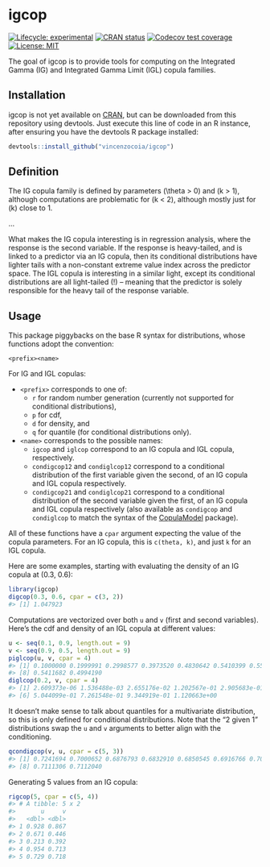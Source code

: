 
<!-- README.md is generated from README.Rmd. Please edit that file -->

# igcop

<!-- badges: start -->

[![Lifecycle:
experimental](https://img.shields.io/badge/lifecycle-experimental-orange.svg)](https://www.tidyverse.org/lifecycle/#experimental)
[![CRAN
status](https://www.r-pkg.org/badges/version/igcop)](https://CRAN.R-project.org/package=igcop)
[![Codecov test
coverage](https://codecov.io/gh/vincenzocoia/igcop/branch/master/graph/badge.svg)](https://codecov.io/gh/vincenzocoia/igcop?branch=master)
[![License:
MIT](https://img.shields.io/badge/license-MIT-blue.svg)](https://cran.r-project.org/web/licenses/MIT)
<!-- badges: end -->

The goal of igcop is to provide tools for computing on the Integrated
Gamma (IG) and Integrated Gamma Limit (IGL) copula families.

## Installation

igcop is not yet available on [CRAN](https://CRAN.R-project.org), but
can be downloaded from this repository using devtools. Just execute this
line of code in an R instance, after ensuring you have the devtools R
package installed:

``` r
devtools::install_github("vincenzocoia/igcop")
```

## Definition

The IG copula family is defined by parameters \(\theta > 0\) and
\(k > 1\), although computations are problematic for \(k < 2\), although
mostly just for \(k\) close to 1.

…

What makes the IG copula interesting is in regression analysis, where
the response is the second variable. If the response is heavy-tailed,
and is linked to a predictor via an IG copula, then its conditional
distributions have lighter tails with a non-constant extreme value index
across the predictor space. The IGL copula is interesting in a similar
light, except its conditional distributions are all light-tailed (\!) –
meaning that the predictor is solely responsible for the heavy tail of
the response variable.

## Usage

This package piggybacks on the base R syntax for distributions, whose
functions adopt the convention:

    <prefix><name>

For IG and IGL copulas:

  - `<prefix>` corresponds to one of:
      - `r` for random number generation (currently not supported for
        conditional distributions),
      - `p` for cdf,
      - `d` for density, and
      - `q` for quantile (for conditional distributions only).
  - `<name>` corresponds to the possible names:
      - `igcop` and `iglcop` correspond to an IG copula and IGL copula,
        respectively.
      - `condigcop12` and `condiglcop12` correspond to a conditional
        distribution of the first variable given the second, of an IG
        copula and IGL copula respectively.
      - `condigcop21` and `condiglcop21` correspond to a conditional
        distribution of the second variable given the first, of an IG
        copula and IGL copula respectively (also available as
        `condigcop` and `condiglcop` to match the syntax of the
        [CopulaModel](https://github.com/vincenzocoia/CopulaModel)
        package).

All of these functions have a `cpar` argument expecting the value of the
copula parameters. For an IG copula, this is `c(theta, k)`, and just `k`
for an IGL copula.

Here are some examples, starting with evaluating the density of an IG
copula at (0.3, 0.6):

``` r
library(igcop)
digcop(0.3, 0.6, cpar = c(3, 2))
#> [1] 1.047923
```

Computations are vectorized over both `u` and `v` (first and second
variables). Here’s the cdf and density of an IGL copula at different
values:

``` r
u <- seq(0.1, 0.9, length.out = 9)
v <- seq(0.9, 0.5, length.out = 9)
piglcop(u, v, cpar = 4)
#> [1] 0.1000000 0.1999991 0.2998577 0.3973520 0.4830642 0.5410399 0.5597112
#> [8] 0.5411682 0.4994190
diglcop(0.2, v, cpar = 4)
#> [1] 2.609373e-06 1.536488e-03 2.655176e-02 1.202567e-01 2.905683e-01
#> [6] 5.044099e-01 7.261548e-01 9.344919e-01 1.120663e+00
```

It doesn’t make sense to talk about quantiles for a multivariate
distribution, so this is only defined for conditional distributions.
Note that the “2 given 1” distributions swap the `u` and `v` arguments
to better align with the conditioning.

``` r
qcondigcop(v, u, cpar = c(5, 3))
#> [1] 0.7241694 0.7000652 0.6876793 0.6832910 0.6850545 0.6916766 0.7015285
#> [8] 0.7111306 0.7112040
```

Generating 5 values from an IG copula:

``` r
rigcop(5, cpar = c(5, 4))
#> # A tibble: 5 x 2
#>       u     v
#>   <dbl> <dbl>
#> 1 0.928 0.867
#> 2 0.671 0.446
#> 3 0.213 0.392
#> 4 0.954 0.713
#> 5 0.729 0.718
```
